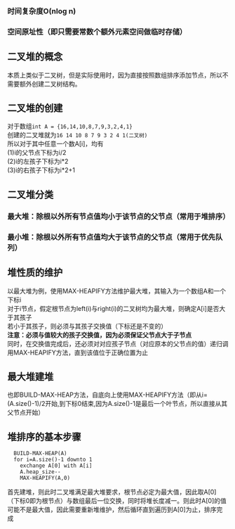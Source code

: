 ### 时间复杂度O(nlog n)
### 空间原址性（即只需要常数个额外元素空间做临时存储）  
## 二叉堆的概念  
本质上类似于二叉树，但是实际使用时，因为直接按照数组排序添加节点，所以不需要额外创建二叉树结构。
## 二叉堆的创建
对于数组``` int A = {16,14,10,8,7,9,3,2,4,1} ```  
创建的二叉堆就为```16 14 10 8 7 9 3 2 4 1(二叉树)```  
所以对于其中任意一个数A[i]，均有  
(1)i的父节点下标为i/2  
(2)i的左孩子下标为i\*2    
(3)i的右孩子下标为i\*2+1  
## 二叉堆分类
### 最大堆：除根以外所有节点值均小于该节点的父节点（常用于堆排序）
### 最小堆：除根以外所有节点值均大于该节点的父节点（常用于优先队列）
## 堆性质的维护
以最大堆为例，使用MAX-HEAPIFY方法维护最大堆，其输入为一个数组A和一个下标i  
对于i节点，假定根节点为left(i)与right(i)的二叉树均为最大堆，则确定A[i]是否大于其孩子  
若小于其孩子，则必须与其孩子交换值（下标还是不变的）  
__注意：必须与值较大的孩子交换值，因为必须保证父节点大于子节点__  
同时，在交换值完成后，还必须对对应孩子节点（对应原本的父节点的值）递归调用MAX-HEAPIFY方法，直到该值位于正确位置为止
## 最大堆建堆
也即BUILD-MAX-HEAP方法，自底向上使用MAX-HEAPIFY方法（即从i=(A.size()-1)/2开始,到下标0结束,因为A.size()-1是最后一个叶节点，所以直接从其父节点开始）
## 堆排序的基本步骤
```HEAPSORT(A)
  BUILD-MAX-HEAP(A)
  for i=A.size()-1 downto 1
    exchange A[0] with A[i]
    A.heap_size--
    MAX-HEAPIFY(A,0)
 ```
首先建堆，则此时二叉堆满足最大堆要求，根节点必定为最大值，因此取A[0]（下标0即为根节点）与数组最后一位交换，同时将堆长度减一。则此时A[0]的值可能不是最大值，因此需要重新堆维护，然后循环直到遍历到A[0]为止，排序完成
